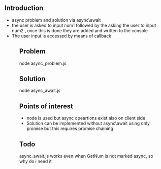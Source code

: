 <h2>Introduction</h2>
<ul>
<li>async problem and solution via async\await</li>
<li>the user is asked to input num1 followed by the asking the user to input num2 , once this is done they are added and written to the console</li>
<li>The user input is accessed by means of callback</li>
<ul>


<h2>Problem</h2>
node async_problem.js

<h2>Solution</h2>
node async_await.js

<h2>Points of interest</h2>
<ul>
<li>node is used but async opeartions exist also on client side</li>
<li>Solution can be implemented without async\await using only promise but this requires promise chaining</li>
</ul>


<h2>Todo</h2>
async_await.js works even when GetNum is not marked async, so why do i need it


